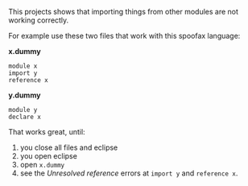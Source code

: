 This projects shows that importing things from other modules are not working
correctly.

For example use these two files that work with this spoofax language:

**x.dummy**
```
module x
import y
reference x
```

**y.dummy**
```
module y
declare x
```

That works great, until:

1. you close all files and eclipse
2. you open eclipse
3. open `x.dummy`
4. see the *Unresolved reference* errors at `import y` and `reference x`.
